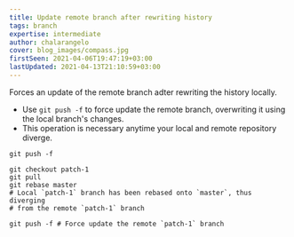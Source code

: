 ```yaml
---
title: Update remote branch after rewriting history
tags: branch
expertise: intermediate
author: chalarangelo
cover: blog_images/compass.jpg
firstSeen: 2021-04-06T19:47:19+03:00
lastUpdated: 2021-04-13T21:10:59+03:00
---
```


Forces an update of the remote branch adter rewriting the history locally.

- Use `git push -f` to force update the remote branch, overwriting it using the local branch's changes.
- This operation is necessary anytime your local and remote repository diverge.

```shell
git push -f
```

```shell
git checkout patch-1
git pull
git rebase master
# Local `patch-1` branch has been rebased onto `master`, thus diverging
# from the remote `patch-1` branch

git push -f # Force update the remote `patch-1` branch
```
